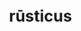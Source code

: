 ---
title: rūsticus
meaning: country
ch: 1
pos: totadjective
femstem: rūstic
femend: a
neutstem: rūstic
neutend: um
---